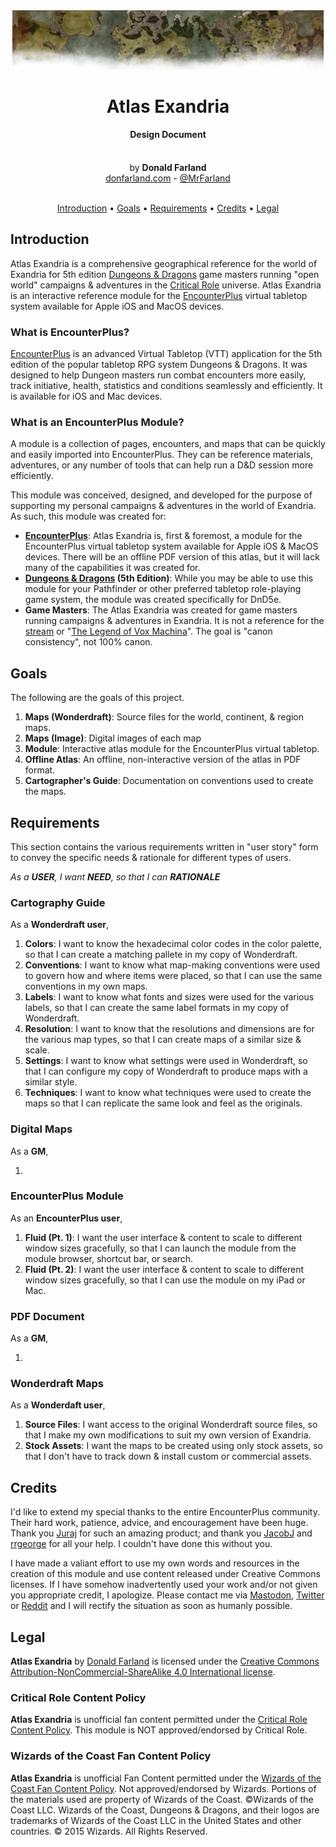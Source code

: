 <div align="center">
    <img src="./assets/readme-header.png"/>
    <h1>Atlas Exandria</h1>
    <h4>Design Document</h4>
    <br/>
    by <strong>Donald Farland</strong>
    <br/>
    <a href="https://donfarland.com">donfarland.com</a> - <a href="https://raphus.social/@MrFarland">@MrFarland</a>
    <br/>
    <br/>
</div>
<p align="center">
    <a href="#introduction">Introduction</a> •
    <a href="#goals">Goals</a> •
    <a href="#requirements">Requirements</a> •
    <a href="#credits">Credits</a> •
    <a href="#legal">Legal</a>
</p>

## Introduction
Atlas Exandria is a comprehensive geographical reference for the world of Exandria for 5th edition [Dungeons & Dragons](https://dnd.wizards.com) game masters running "open world" campaigns & adventures in the [Critical Role](https://critrole.com) universe. Atlas Exandria is an interactive reference module for the [EncounterPlus](https://encounter.plus) virtual tabletop system available for Apple iOS and MacOS devices. 

### What is EncounterPlus?
[EncounterPlus](https://encounter.plus) is an advanced Virtual Tabletop (VTT) application for the 5th edition of the popular tabletop RPG system Dungeons & Dragons. It was designed to help Dungeon masters run combat encounters more easily, track initiative, health, statistics and conditions seamlessly and efficiently. It is available for iOS and Mac devices.

### What is an EncounterPlus Module?
A module is a collection of pages, encounters, and maps that can be quickly and easily imported into EncounterPlus. They can be reference materials, adventures, or any number of tools that can help run a D&D session more efficiently. 


This module was conceived, designed, and developed for the purpose of supporting my personal campaigns & adventures in the world of Exandria. As such, this module was created for:

- **[EncounterPlus](https://encounter.plus)**: Atlas Exandria is, first & foremost, a module for the EncounterPlus virtual tabletop system available for Apple iOS & MacOS devices. There will be an offline PDF version of this atlas, but it will lack many of the capabilities it was created for.
- **[Dungeons & Dragons](https://dnd.wizards.com) (5th Edition)**: While you may be able to use this module for your Pathfinder or other preferred tabletop role-playing game system, the module was created specifically for DnD5e.
- **Game Masters**: The Atlas Exandria was created for game masters running campaigns & adventures in Exandria. It is not a reference for the [stream](https://critrole.com) or "[The Legend of Vox Machina](https://www.imdb.com/title/tt11247158/)". The goal is "canon consistency", not 100% canon.

## Goals
The following are the goals of this project.

1. **Maps (Wonderdraft)**: Source files for the world, continent, & region maps.
1. **Maps (Image)**: Digital images of each map 
1. **Module**: Interactive atlas module for the EncounterPlus virtual tabletop.
1. **Offline Atlas**: An offline, non-interactive version of the atlas in PDF format.
1. **Cartographer's Guide**: Documentation on conventions used to create the maps.

## Requirements
This section contains the various requirements written in "user story" form to convey the specific needs & rationale for different types of users.

*As a **USER**, I want **NEED**, so that I can **RATIONALE***

### Cartography Guide
As a **Wonderdraft user**,

1. **Colors**: I want to know the hexadecimal color codes in the color palette, so that I can create a matching pallete in my copy of Wonderdraft.
1. **Conventions**: I want to know what map-making conventions were used to govern how and where items were placed, so that I can use the same conventions in my own maps.
1. **Labels**: I want to know what fonts and sizes were used for the various labels, so that I can create the same label formats in my copy of Wonderdraft.
1. **Resolution**: I want to know that the resolutions and dimensions are for the various map types, so that I can create maps of a similar size & scale.
1. **Settings**: I want to know what settings were used in Wonderdraft, so that I can configure my copy of Wonderdraft to produce maps with a similar style.
1. **Techniques**: I want to know what techniques were used to create the maps so that I can replicate the same look and feel as the originals.

### Digital Maps
As a **GM**,

1. 

### EncounterPlus Module
As an **EncounterPlus user**,

1. **Fluid (Pt. 1)**: I want the user interface & content to scale to different window sizes gracefully, so that I can launch the module from the module browser, shortcut bar, or search.
1. **Fluid (Pt. 2)**: I want the user interface & content to scale to different window sizes gracefully, so that I can use the module on my iPad or Mac.

### PDF Document
As a **GM**,

1. 

### Wonderdraft Maps
As a **Wonderdaft user**,

1. **Source Files**: I want access to the original Wonderdraft source files, so that I make my own modifications to suit my own version of Exandria.
1. **Stock Assets**: I want the maps to be created using only stock assets, so that I don't have to track down & install custom or commercial assets.

## Credits
I'd like to extend my special thanks to the entire EncounterPlus community. Their hard work, patience, advice, and encouragement have been huge. Thank you [Juraj](https://twitter.com/encounterplus) for such an amazing product; and thank you [JacobJ](https://raphus.social/@jacob) and [rrgeorge](https://raphus.social/@rrgeorge) for all your help. I couldn't have done this without you.

I have made a valiant effort to use my own words and resources in the creation of this module and use content released under Creative Commons licenses. If I have somehow inadvertently used your work and/or not given you appropriate credit, I apologize. Please contact me via [Mastodon](https://raphus.social/@MrFarland), [Twitter](https://twitter.com/MrFarland) or [Reddit](https://www.reddit.com/user/MrFarland) and I will rectify the situation as soon as humanly possible.

## Legal
**Atlas Exandria** by [Donald Farland](https://donfarland.com) is licensed under the [Creative Commons Attribution-NonCommercial-ShareAlike 4.0 International license](https://creativecommons.org/licenses/by-nc-sa/4.0/).

### Critical Role Content Policy
**Atlas Exandria** is unofficial fan content permitted under the [Critical Role Content Policy](https://critrole.com/critical-role-content-policy/). This module is NOT approved/endorsed by Critical Role.

### Wizards of the Coast Fan Content Policy
**Atlas Exandria** is unofficial Fan Content permitted under the [Wizards of the Coast Fan Content Policy](https://company.wizards.com/fancontentpolicy). Not approved/endorsed by Wizards. Portions of the materials used are property of Wizards of the Coast. ©Wizards of the Coast LLC. Wizards of the Coast, Dungeons & Dragons, and their logos are trademarks of Wizards of the Coast LLC in the United States and other countries. © 2015 Wizards. All Rights Reserved.
